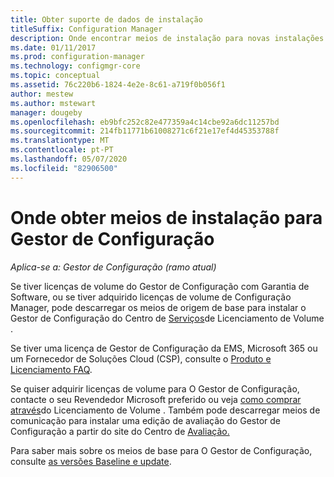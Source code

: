 ```yaml
---
title: Obter suporte de dados de instalação
titleSuffix: Configuration Manager
description: Onde encontrar meios de instalação para novas instalações do Gestor de Configuração.
ms.date: 01/11/2017
ms.prod: configuration-manager
ms.technology: configmgr-core
ms.topic: conceptual
ms.assetid: 76c220b6-1824-4e2e-8c61-a719f0b056f1
author: mestew
ms.author: mstewart
manager: dougeby
ms.openlocfilehash: eb9bfc252c82e477359a4c14cbe92a6dc11257bd
ms.sourcegitcommit: 214fb11771b61008271c6f21e17ef4d45353788f
ms.translationtype: MT
ms.contentlocale: pt-PT
ms.lasthandoff: 05/07/2020
ms.locfileid: "82906500"
---
```

# <a name="where-to-get-installation-media-for-configuration-manager"></a>Onde obter meios de instalação para Gestor de Configuração

*Aplica-se a: Gestor de Configuração (ramo atual)*

Se tiver licenças de volume do Gestor de Configuração com Garantia de Software, ou se tiver adquirido licenças de volume de Configuração Manager, pode descarregar os meios de origem de base para instalar o Gestor de Configuração do Centro de [Serviços](https://www.microsoft.com/Licensing/servicecenter/default.aspx)de Licenciamento de Volume .   

Se tiver uma licença de Gestor de Configuração da EMS, Microsoft 365 ou um Fornecedor de Soluções Cloud (CSP), consulte o [Produto e Licenciamento FAQ](../../../understand/product-and-licensing-faq.md#bkmk_csp).

Se quiser adquirir licenças de volume para O Gestor de Configuração, contacte o seu Revendedor Microsoft preferido ou veja [como comprar através](https://www.microsoft.com/Licensing/how-to-buy/how-to-buy.aspx)do Licenciamento de Volume . Também pode descarregar meios de comunicação para instalar uma edição de avaliação do Gestor de Configuração a partir do site do Centro de [Avaliação.](https://www.microsoft.com/evalcenter/evaluate-system-center-configuration-manager-and-endpoint-protection)

Para saber mais sobre os meios de base para O Gestor de Configuração, consulte [as versões Baseline e update](../../manage/updates.md#bkmk_Baselines).
